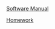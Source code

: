 
[Software Manual](https://github.com/brandibushman/Math-4610-USU-Keobbe/blob/master/Software%20Manual%20File)

[Homework](https://github.com/brandibushman/Math-4610-USU-Keobbe/tree/master/Homework%201)
